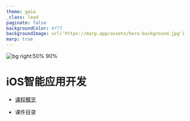 ```yaml
---
theme: gaia
_class: lead
paginate: false
backgroundColor: #fff
backgroundImage: url('https://marp.app/assets/hero-background.jpg')
marp: true
---
```


![bg right:50% 90%](https://docs-assets.developer.apple.com/published/0c6f70c9aa2bc6bc3af552ecdfe73700/110/overview-hero@2x.png)
# iOS智能应用开发

- [课程概览](0.html)

- 课件目录


